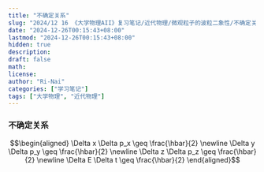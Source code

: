 ```yaml
---
title: "不确定关系"
slug: "2024/12 16 《大学物理AII》复习笔记/近代物理/微观粒子的波粒二象性/不确定关系"
date: "2024-12-26T00:15:43+08:00"
lastmod: "2024-12-26T00:15:43+08:00"
hidden: true
description:
draft: false
math:
license:
author: "Ri-Nai"
categories: ["学习笔记"]
tags: ["大学物理", "近代物理"]
---
```

### 不确定关系
$$\begin{aligned}
\Delta x \Delta p_x \geq \frac{\hbar}{2}  \newline 
\Delta y \Delta p_y \geq \frac{\hbar}{2}  \newline 
\Delta z \Delta p_z \geq \frac{\hbar}{2}  \newline 
\Delta E \Delta t \geq \frac{\hbar}{2}
\end{aligned}$$

